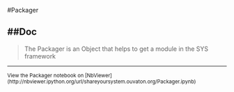 
<!--
FrozenIsBool False
-->

#Packager

##Doc
----


> 
> The Packager is an Object that helps to get a module in the SYS framework
> 
> 

----

<small>
View the Packager notebook on [NbViewer](http://nbviewer.ipython.org/url/shareyoursystem.ouvaton.org/Packager.ipynb)
</small>

